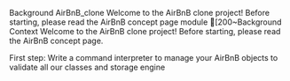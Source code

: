 Background
AirBnB_clone
Welcome to the AirBnB clone project!
Before starting, please read the AirBnB concept page
module
[200~Background Context
Welcome to the AirBnB clone project!
Before starting, please read the AirBnB concept page.

First step: Write a command interpreter to manage your AirBnB objects   to validate all our classes and storage engine  

